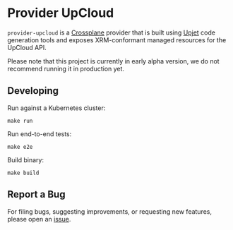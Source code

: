 # Provider UpCloud

`provider-upcloud` is a [Crossplane](https://crossplane.io/) provider that
is built using [Upjet](https://github.com/crossplane/upjet) code
generation tools and exposes XRM-conformant managed resources for the
UpCloud API.

Please note that this project is currently in early alpha version, we do not recommend running it in production yet.

## Developing

Run against a Kubernetes cluster:

```console
make run
```

Run end-to-end tests:
```console
make e2e
```

Build binary:

```console
make build
```

## Report a Bug

For filing bugs, suggesting improvements, or requesting new features, please
open an [issue](https://github.com/UpCloudLtd/provider-upcloud/issues).
